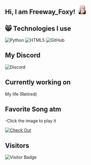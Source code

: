 ## Hi, I am Freeway_Foxy! <img src="https://raw.githubusercontent.com/Ghost-ikon/Ghost-ikon/master/zerotwo.gif" width="30px">


## 😸 Technologies I use
![Python](https://img.shields.io/badge/-Python-black?style=flat-square&logo=Python)
![HTML5](https://img.shields.io/badge/-HTML5-E34F26?style=flat-square&logo=html5&logoColor=white)
![GitHub](https://img.shields.io/badge/-GitHub-181717?style=flat-square&logo=github)


## My Discord
![Discord](https://discord.c99.nl/widget/theme-3/829022689338851389.png)


## Currently working on
My life (Retired)


## Favorite Song atm
-Click the image to play it

[![Check Out](https://cdn.discordapp.com/attachments/829214169605341195/1408992467319259286/iu.png?ex=68abc1fe&is=68aa707e&hm=a6386602b2b494de3078c21ae0dd6252502d08960d87217ef26b8199c72bec30&)](https://www.youtube.com/watch?v=0f_hewSrAH4&list=PL7PqjlCI5ggvxtO7TYDRDyfi41-TRW4Ul&index=132&pp=gAQBiAQB8AUB)


## Visitors

![Visitor Badge](https://visitor-badge.laobi.icu/badge?page_id=Ghost-ikon.Ghost-ikon)
